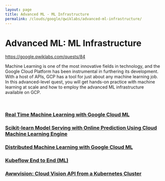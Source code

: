 ```yaml
---
layout: page
title: Advanced ML - ML Infrastructure
permalink: /clouds/google/qwiklabs/advanced-ml-infrastructure/
---
```


# Advanced ML: ML Infrastructure

https://google.qwiklabs.com/quests/84

Machine Learning is one of the most innovative fields in technology, and the Google Cloud Platform has been instrumental in furthering its development. With a host of APIs, GCP has a tool for just about any machine learning job. In this advanced-level quest, you will get hands-on practice with machine learning at scale and how to employ the advanced ML infrastructure available on GCP.

<br/>

### [Real Time Machine Learning with Google Cloud ML](/clouds/google/qwiklabs/data-science-on-google-cloud-platform-machine-learning/real-time-machine-learning-with-google-cloud-ml/)


### [Scikit-learn Model Serving with Online Prediction Using Cloud Machine Learning Engine](/clouds/google/qwiklabs/advanced-ml-infrastructure/scikit-learn-model-serving/)


### [Distributed Machine Learning with Google Cloud ML](/clouds/google/qwiklabs/data-science-on-google-cloud-platform-machine-learning/distributed-machine-learning-with-google-cloud-ml/)

### [Kubeflow End to End (ML)](/clouds/google/qwiklabs/advanced-ml-infrastructure/kubeflow-end-to-end/)

### [Awwvision: Cloud Vision API from a Kubernetes Cluster](/clouds/google/qwiklabs/advanced-ml-infrastructure/awwvision/)